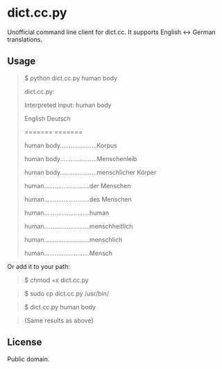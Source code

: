 dict.cc.py
=========

Unofficial command line client for dict.cc. It supports English <-> German translations.

Usage
-----


> $ python dict.cc.py human body
>
> dict.cc.py:
>
> Interpreted input: human body
>
> English                        Deutsch
>
> =======                        =======
>
> human body.....................Korpus
>
> human body.....................Menschenleib
>
> human body.....................menschlicher Körper
>
> human..........................der Menschen
>
> human..........................des Menschen
>
> human..........................human
>
> human..........................menschheitlich
>
> human..........................menschlich
>
> human..........................Mensch

Or add it to your path:

> $ chmod +x dict.cc.py

> $ sudo cp dict.cc.py /usr/bin/

> $ dict.cc.py human body

> (Same results as above)


License
-------

Public domain.

